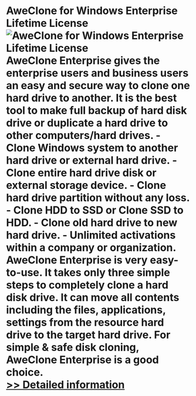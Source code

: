 # AweClone for Windows Enterprise Lifetime License<br />![AweClone for Windows Enterprise Lifetime License](https://mycommerce.akamaized.net/api/pimages/P300866067/BIG/300866067.PNG)<br />AweClone Enterprise gives the enterprise users and business users an easy and secure way to clone one hard drive to another. It is the best tool to make full backup of hard disk drive or duplicate a hard drive to other computers/hard drives. - Clone Windows system to another hard drive or external hard drive. - Clone entire hard drive disk or external storage device. - Clone hard drive partition without any loss. - Clone HDD to SSD or Clone SSD to HDD. - Clone old hard drive to new hard drive. - Unlimited activations within a company or organization. AweClone Enterprise is very easy-to-use. It takes only three simple steps to completely clone a hard disk drive. It can move all contents including the files, applications, settings from the resource hard drive to the target hard drive. For simple & safe disk cloning, AweClone Enterprise is a good choice.<br />[>> Detailed information](https://secure.shareit.com/shareit/product.html?productid=300866067&affiliateid=200057808)